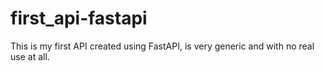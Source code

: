 # first_api-fastapi
This is my first API created using FastAPI, is very generic and with no real use at all.
